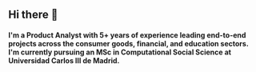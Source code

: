 ## Hi there 👋

#### I'm a Product Analyst with 5+ years of experience leading end-to-end projects across the consumer goods, financial, and education sectors. I'm currently pursuing an MSc in Computational Social Science at Universidad Carlos III de Madrid. 

<!--
**isabelmonge/isabelmonge** is a ✨ _special_ ✨ repository because its `README.md` (this file) appears on your GitHub profile.

Here are some ideas to get you started:

- 🔭 I’m currently working on ...
- 🌱 I’m currently learning ...
- 👯 I’m looking to collaborate on ...
- 🤔 I’m looking for help with ...
- 💬 Ask me about ...
- 📫 How to reach me: ...
- 😄 Pronouns: ...
- ⚡ Fun fact: ...
-->

